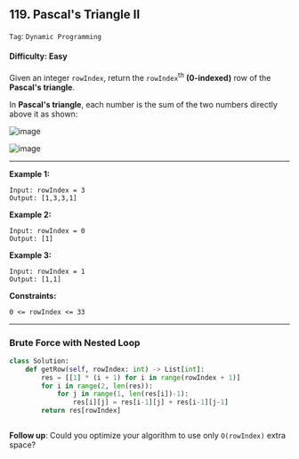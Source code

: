 ## 119. Pascal's Triangle II

```Tag```: ```Dynamic Programming```

#### Difficulty: Easy

Given an integer ```rowIndex```, return the ```rowIndex```<sup>th</sup> __(0-indexed)__ row of the __Pascal's triangle__.

In __Pascal's triangle__, each number is the sum of the two numbers directly above it as shown:

![image](https://upload.wikimedia.org/wikipedia/commons/0/0d/PascalTriangleAnimated2.gif)

![image](https://user-images.githubusercontent.com/35042430/210032763-ca5de1be-1133-4093-a58d-8c79922be9da.png)

---

__Example 1:__
```
Input: rowIndex = 3
Output: [1,3,3,1]
```

__Example 2:__
```
Input: rowIndex = 0
Output: [1]
```

__Example 3:__
```
Input: rowIndex = 1
Output: [1,1]
```

__Constraints:__
```
0 <= rowIndex <= 33
```

---

### Brute Force with Nested Loop

```Python
class Solution:
    def getRow(self, rowIndex: int) -> List[int]:
        res = [[1] * (i + 1) for i in range(rowIndex + 1)]
        for i in range(2, len(res)):
            for j in range(1, len(res[i])-1):
                res[i][j] = res[i-1][j] + res[i-1][j-1]
        return res[rowIndex]
```

```Python

```
__Follow up__: Could you optimize your algorithm to use only ```O(rowIndex)``` extra space?
